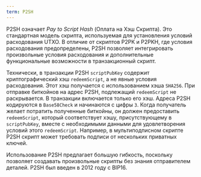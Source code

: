 ```yaml
---
term: P2SH
---
```


P2SH означает *Pay to Script Hash* (Оплата на Хэш Скрипта). Это стандартная модель скрипта, используемая для установления условий расходования UTXO. В отличие от скриптов P2PK и P2PKH, где условия расходования предопределены, P2SH позволяет интегрировать произвольные условия расходования и дополнительные функциональные возможности в транзакционный скрипт.

Технически, в транзакции P2SH `scriptPubKey` содержит криптографический хэш `redeemScript`, а не явные условия расходования. Этот хэш получается с использованием хэша `SHA256`. При отправке биткойнов на адрес P2SH, подлежащий `redeemScript` не раскрывается. В транзакции включается только его хэш. Адреса P2SH кодируются в `Base58Check` и начинаются с цифры `3`. Когда получатель желает потратить полученные биткойны, он должен предоставить `redeemScript`, который соответствует хэшу, присутствующему в `scriptPubKey`, вместе с необходимыми данными для удовлетворения условий этого `redeemScript`. Например, в мультиподписном скрипте P2SH скрипт может требовать подписи от нескольких приватных ключей.

Использование P2SH предлагает большую гибкость, поскольку позволяет создавать произвольные скрипты без знания отправителем деталей. P2SH был введен в 2012 году с BIP16.